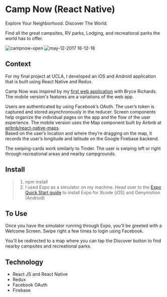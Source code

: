 # Camp Now (React Native)

Explore Your Neighborhood. Discover The World.

Find all the great campsites, RV parks, Lodging, and recreational parks the world has to offer.

![campnow-open](https://cloud.githubusercontent.com/assets/19538076/26019859/a4f9bd24-372d-11e7-9a56-0dc781d21158.gif)
![may-12-2017 16-12-18](https://cloud.githubusercontent.com/assets/19538076/26019879/d85a2a46-372d-11e7-8d86-0984a791f400.gif)

## Context

For my final project at UCLA, I developed an iOS and Android application that is built using React Native and Redux.  

Camp Now was inspired by my [first web application](https://github.com/kevduong/camp-now) with Bryce Richards.  The mobile version's features are a variations of the web app. 

Users are authenticated by using Facebook’s OAuth.  The user’s token is captured and stored asynchronously in the reducer. 
Screen components help organize the individual pages on the app and the flow of the user experience. 
The mobile version uses the Map component built by Airbnb at [airbnb/react-native-maps](https://github.com/airbnb/react-native-maps).  
Based on the user’s location and where they’re dragging on the map, it records the user’s longitude and latitude on the Google Firebase backend.  

The swiping-cards work similarly to Tinder. The user is swiping left or right through recreational areas and nearby campgrounds.

## Install


> 1. npm install
> 2. I used Expo as a simulator on my machine. Head over to the [Expo Quick Start guide](https://docs.expo.io/versions/v16.0.0/introduction/installation.html) to install Expo for Xcode (iOS) and Genymotion (Android)  


## To Use

Once you have the simulator running through Expo, you'll be greeted with a Welcome Screen.  Swipe right a few times to login using Facebook.

You'll be redirected to a map where you can tap the Discover button to find nearby campsites and recreational parks.  

## Technology

* React JS and React Native
* Redux
* Facebook OAuth
* Firebase
 


